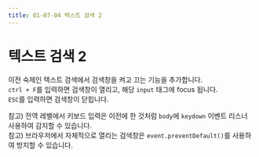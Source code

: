 ```yaml
---
title: 01-07-04 텍스트 검색 2
---
```


# 텍스트 검색 2



이전 숙제인 텍스트 검색에서 검색창을 켜고 끄는 기능을 추가합니다.  
`ctrl + F`를 입력하면 검색창이 열리고, 해당 `input` 태그에 focus 됩니다.  
`ESC`를 입력하면 검색창이 닫힙니다.  
  
참고) 전역 레벨에서 키보드 입력은 이전에 한 것처럼 `body`에 `keydown` 이벤트 리스너 사용하여 감지할 수 있습니다.  
참고) 브라우저에서 자체적으로 열리는 검색창은 `event.preventDefault()`를 사용하여 방지할 수 있습니다.